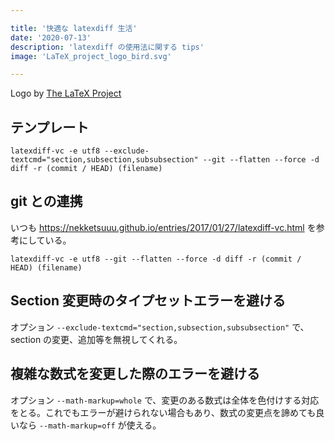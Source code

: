 ```yaml
---

title: '快適な latexdiff 生活'
date: '2020-07-13'
description: 'latexdiff の使用法に関する tips'
image: 'LaTeX_project_logo_bird.svg'

---
```


Logo by <a href="https://latex-project.org/" target="_blank">The LaTeX Project</a>

## テンプレート ##

``` shell
latexdiff-vc -e utf8 --exclude-textcmd="section,subsection,subsubsection" --git --flatten --force -d diff -r (commit / HEAD) (filename)
```

## git との連携 ##

いつも https://nekketsuuu.github.io/entries/2017/01/27/latexdiff-vc.html を参考にしている。

``` shell
latexdiff-vc -e utf8 --git --flatten --force -d diff -r (commit / HEAD) (filename)
```

## Section 変更時のタイプセットエラーを避ける ##

オプション `--exclude-textcmd="section,subsection,subsubsection"` で、section の変更、追加等を無視してくれる。

## 複雑な数式を変更した際のエラーを避ける

オプション `--math-markup=whole` で、変更のある数式は全体を色付けする対応をとる。これでもエラーが避けられない場合もあり、数式の変更点を諦めても良いなら `--math-markup=off` が使える。
